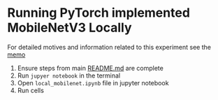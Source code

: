 # Running PyTorch implemented MobileNetV3 Locally

For detailed motives and information related to this experiment see the [memo](https://docs.google.com/document/d/1KtrBzb7UgxfEsj7FIIxAIF9_ZcgOLF_LZcjmdI3SghE/edit?usp=sharing)

1. Ensure steps from main [README.md](../README.md) are complete
2. Run `jupyer notebook` in the terminal
3. Open `local_mobilenet.ipynb` file in jupyter notebook
4. Run cells